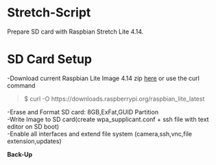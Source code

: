 # Stretch-Script
Prepare SD card with Raspbian Stretch Lite 4.14.

# SD Card Setup
-Download current Raspbian Lite Image 4.14 zip <a href="https://downloads.raspberrypi.org/raspbian_lite_latest">here</a> or use the curl command<br>
<blockquote>$ curl -O https://downloads.raspberrypi.org/raspbian_lite_latest</blockquote>
-Erase and Format SD card: 8GB,ExFat,GUID Partition <br>
-Write Image to SD card(create wpa_supplicant.conf + ssh file with text editor on SD boot)<br>
-Enable all interfaces and extend file system (camera,ssh,vnc,file extension,updates)<br>

**<b>Back-Up</b>**<br>
